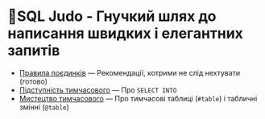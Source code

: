 # 🥋SQL Judo - Гнучкий шлях до написання швидких і елегантних запитів

- [Правила поєдинків](../0.%20SQL%20Judo.%20правила%20поєдинків.md) — Рекомендації, котрими не слід нехтувати (готово)
- [Підступність тимчасового](../1.%20SQL%20Judo.%20підступність%20тимчасового.md) — Про `SELECT INTO`
- [Мистецтво тимчасового](../2.%20SQL%20Judo.%20мистецтво%20тимчасового.md) — Про тимчасові таблиці (`#table`) і табличні змінні (`@table`)
